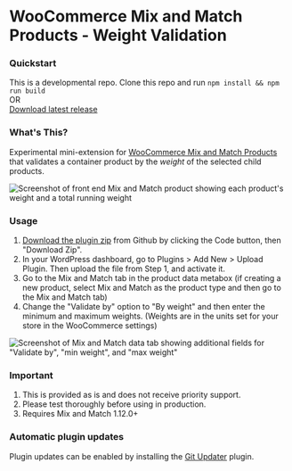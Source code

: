 # WooCommerce Mix and Match Products - Weight Validation

### Quickstart

This is a developmental repo. Clone this repo and run `npm install && npm run build`   
OR    
[Download latest release](https://github.com/kathyisawesome/wc-mnm-grouped/releases/latest/download/wc-mnm-weight.zip)

### What's This?

Experimental mini-extension for [WooCommerce Mix and Match Products](https://woocommerce.com/products/woocommerce-mix-and-match-products/) that validates a container product by the _weight_ of the selected child products.

![Screenshot of front end Mix and Match product showing each product's weight and a total running weight](https://user-images.githubusercontent.com/507025/99579853-fad70f80-299b-11eb-88cd-11c50a120c91.png)

### Usage

1. [Download the plugin zip](https://github.com/kathyisawesome/wc-mnm-weight/archive/master.zip) from Github by clicking the Code button, then "Download Zip".
2. In your WordPress dashboard, go to Plugins > Add New > Upload Plugin. Then upload the file from Step 1, and activate it.
3. Go to the Mix and Match tab in the product data metabox (if creating a new product, select Mix and Match as the product type and then go to the Mix and Match tab)
4. Change the "Validate by" option to "By weight" and then enter the minimum and maximum weights. (Weights are in the units set for your store in the WooCommerce settings)

![Screenshot of Mix and Match data tab showing additional fields for "Validate by", "min weight", and "max weight"](https://user-images.githubusercontent.com/507025/99579950-26f29080-299c-11eb-856a-719eacdb1f35.png)

### Important

1. This is provided as is and does not receive priority support.
2. Please test thoroughly before using in production.
3. Requires Mix and Match 1.12.0+

### Automatic plugin updates

Plugin updates can be enabled by installing the [Git Updater](https://git-updater.com/) plugin.